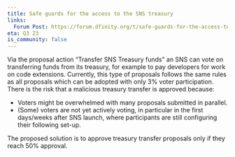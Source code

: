 ```yaml
---
title: Safe guards for the access to the SNS treasury
links:
  Forum Post: https://forum.dfinity.org/t/safe-guards-for-the-access-to-the-sns-treasury/19669
eta: Q3 23
is_community: false
---
```

Via the proposal action “Transfer SNS Treasury funds” an SNS can vote on transferring funds from its treasury, for example to pay developers for work on code extensions. Currently, this type of proposals follows the same rules as all proposals which can be adopted with only 3% voter participation. There is the risk that a malicious treasury transfer is approved because:
* Voters might be overwhelmed with many proposals submitted in parallel.
* (Some) voters are not yet actively voting, in particular in the first days/weeks after SNS launch, where participants are still configuring their following set-up.

The proposed solution is to approve treasury transfer proposals only if they reach 50% approval.